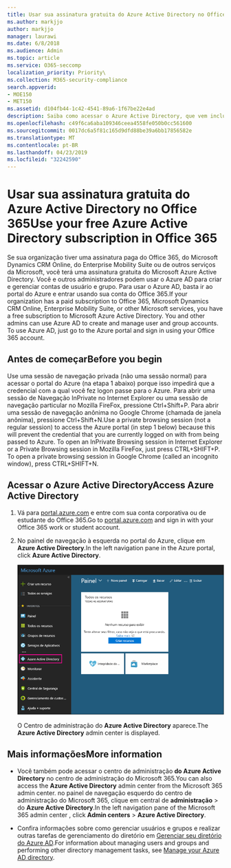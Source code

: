 ```yaml
---
title: Usar sua assinatura gratuita do Azure Active Directory no Office 365
ms.author: markjjo
author: markjjo
manager: laurawi
ms.date: 6/8/2018
ms.audience: Admin
ms.topic: article
ms.service: O365-seccomp
localization_priority: Priority\
ms.collection: M365-security-compliance
search.appverid:
- MOE150
- MET150
ms.assetid: d104fb44-1c42-4541-89a6-1f67be22e4ad
description: Saiba como acessar o Azure Active Directory, que vem incluído na assinatura paga de sua organização para o Office 365.
ms.openlocfilehash: c49f6ca6aba109346ceea4558fe050b0cc561600
ms.sourcegitcommit: 0017dc6a5f81c165d9dfd88be39a6bb17856582e
ms.translationtype: MT
ms.contentlocale: pt-BR
ms.lasthandoff: 04/23/2019
ms.locfileid: "32242590"
---
```

# <a name="use-your-free-azure-active-directory-subscription-in-office-365"></a><span data-ttu-id="f9a46-103">Usar sua assinatura gratuita do Azure Active Directory no Office 365</span><span class="sxs-lookup"><span data-stu-id="f9a46-103">Use your free Azure Active Directory subscription in Office 365</span></span>

<span data-ttu-id="f9a46-p101">Se sua organização tiver uma assinatura paga do Office 365, do Microsoft Dynamics CRM Online, do Enterprise Mobility Suite ou de outros serviços da Microsoft, você terá uma assinatura gratuita do Microsoft Azure Active Directory. Você e outros administradores podem usar o Azure AD para criar e gerenciar contas de usuário e grupo. Para usar o Azure AD, basta ir ao portal do Azure e entrar usando sua conta do Office 365.</span><span class="sxs-lookup"><span data-stu-id="f9a46-p101">If your organization has a paid subscription to Office 365, Microsoft Dynamics CRM Online, Enterprise Mobility Suite, or other Microsoft services, you have a free subscription to Microsoft Azure Active Directory. You and other admins can use Azure AD to create and manage user and group accounts. To use Azure AD, just go to the Azure portal and sign in using your Office 365 account.</span></span>
  
## <a name="before-you-begin"></a><span data-ttu-id="f9a46-107">Antes de começar</span><span class="sxs-lookup"><span data-stu-id="f9a46-107">Before you begin</span></span>

<span data-ttu-id="f9a46-p102">Use uma sessão de navegação privada (não uma sessão normal) para acessar o portal do Azure (na etapa 1 abaixo) porque isso impedirá que a credencial com a qual você fez logon passe para o Azure. Para abrir uma sessão de Navegação InPrivate no Internet Explorer ou uma sessão de navegação particular no Mozilla FireFox, pressione Ctrl+Shift+P. Para abrir uma sessão de navegação anônima no Google Chrome (chamada de janela anônima), pressione Ctrl+Shift+N.</span><span class="sxs-lookup"><span data-stu-id="f9a46-p102">Use a private browsing session (not a regular session) to access the Azure portal (in step 1 below) because this will prevent the credential that you are currently logged on with from being passed to Azure. To open an InPrivate Browsing session in Internet Explorer or a Private Browsing session in Mozilla FireFox, just press CTRL+SHIFT+P. To open a private browsing session in Google Chrome (called an incognito window), press CTRL+SHIFT+N.</span></span>
  
## <a name="access-azure-active-directory"></a><span data-ttu-id="f9a46-111">Acessar o Azure Active Directory</span><span class="sxs-lookup"><span data-stu-id="f9a46-111">Access Azure Active Directory</span></span>

1. <span data-ttu-id="f9a46-112">Vá para [portal.azure.com](https://portal.azure.com) e entre com sua conta corporativa ou de estudante do Office 365.</span><span class="sxs-lookup"><span data-stu-id="f9a46-112">Go to [portal.azure.com](https://portal.azure.com) and sign in with your Office 365 work or student account.</span></span> 
    
2. <span data-ttu-id="f9a46-113">No painel de navegação à esquerda no portal do Azure, clique em **Azure Active Directory**.</span><span class="sxs-lookup"><span data-stu-id="f9a46-113">In the left navigation pane in the Azure portal, click **Azure Active Directory**.</span></span>
    
    ![Clique em Azure Active Directory no painel de navegação à esquerda no portal do Azure.](media/97d2d72f-ac20-46ab-898c-851f6009b453.png)
  
    <span data-ttu-id="f9a46-115">O Centro de administração do **Azure Active Directory** aparece.</span><span class="sxs-lookup"><span data-stu-id="f9a46-115">The **Azure Active Directory** admin center is displayed.</span></span> 
    
## <a name="more-information"></a><span data-ttu-id="f9a46-116">Mais informações</span><span class="sxs-lookup"><span data-stu-id="f9a46-116">More information</span></span>

- <span data-ttu-id="f9a46-117">Você também pode acessar o centro de administração **do Azure Active Directory** no centro de administração do Microsoft 365.</span><span class="sxs-lookup"><span data-stu-id="f9a46-117">You can also access the **Azure Active Directory** admin center from the Microsoft 365 admin center.</span></span> <span data-ttu-id="f9a46-118">no painel de navegação esquerdo do centro de administração do Microsoft 365, clique em central de **administração** \> do **Azure Active Directory**.</span><span class="sxs-lookup"><span data-stu-id="f9a46-118">In the left navigation pane of the Microsoft 365 admin center , click **Admin centers** \> **Azure Active Directory**.</span></span>
    
- <span data-ttu-id="f9a46-119">Confira informações sobre como gerenciar usuários e grupos e realizar outras tarefas de gerenciamento do diretório em [Gerenciar seu diretório do Azure AD](https://docs.microsoft.com/azure/active-directory/active-directory-administer).</span><span class="sxs-lookup"><span data-stu-id="f9a46-119">For information about managing users and groups and performing other directory management tasks, see [Manage your Azure AD directory](https://docs.microsoft.com/azure/active-directory/active-directory-administer).</span></span>
